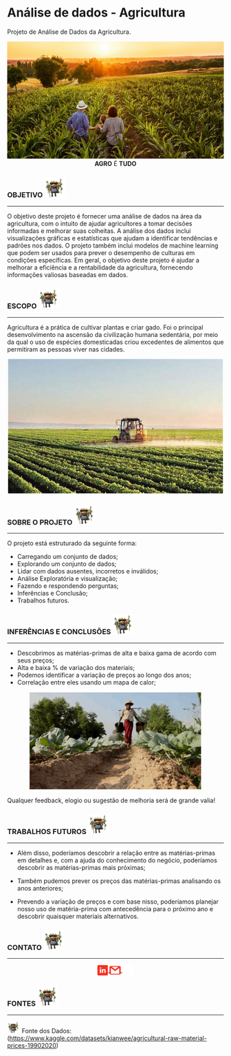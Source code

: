 # Análise de dados - Agricultura
Projeto de Análise de Dados da Agricultura.

<p align= "center">
<img src="https://github.com/Andersonpinaj1/Analise-de-dados-Agricultura/blob/main/a-importancia-da-agricultura-familiar-no-brasil.jpg" min-width="300px" max-width="200px" width="750px" > <br> <b>AGRO</b> É <b>TUDO</b>
</p>
 




### **OBJETIVO** <img width="50px" src="https://github.com/Andersonpinaj1/Analise-de-dados-Agricultura/blob/main/homem-agri.gif" /> 
***
O objetivo deste projeto é fornecer uma análise de dados na área da agricultura, com o intuito de ajudar agricultores a tomar decisões informadas e melhorar suas colheitas. A análise dos dados inclui visualizações gráficas e estatísticas que ajudam a identificar tendências e padrões nos dados. O projeto também inclui modelos de machine learning que podem ser usados para prever o desempenho de culturas em condições específicas. Em geral, o objetivo deste projeto é ajudar a melhorar a eficiência e a rentabilidade da agricultura, fornecendo informações valiosas baseadas em dados.

### **ESCOPO** <img width="50px" src="https://github.com/Andersonpinaj1/Analise-de-dados-Agricultura/blob/main/homem-agri.gif" /> 
***
 
Agricultura é a prática de cultivar plantas e criar gado. Foi o principal desenvolvimento na ascensão da civilização humana sedentária, por meio da qual o uso de espécies domesticadas criou excedentes de alimentos que permitiram as pessoas viver nas cidades. 

<p align= "center">
<img <img width="500px" src="https://github.com/Andersonpinaj1/Analise-de-dados-Agricultura/blob/main/Agricultura..jpg" /> 
</p>


 ### **SOBRE O PROJETO** <img width="50px" src="https://github.com/Andersonpinaj1/Analise-de-dados-Agricultura/blob/main/homem-agri.gif" /> 
***

<div align = "left">
O projeto está estruturado da seguinte forma: <br>
 
   * Carregando um conjunto de dados;
   * Explorando um conjunto de dados;
   * Lidar com dados ausentes, incorretos e inválidos;
   * Análise Exploratória e visualização;
   * Fazendo e respondendo perguntas;
   * Inferências e Conclusão;
   * Trabalhos futuros.
</div>


### **INFERÊNCIAS E CONCLUSÕES** <img width="50px" src="https://github.com/Andersonpinaj1/Analise-de-dados-Agricultura/blob/main/homem-agri.gif" /> 
***

* Descobrimos as matérias-primas de alta e baixa gama de acordo com seus preços;
* Alta e baixa % de variação dos materiais;
* Podemos identificar a variação de preços ao longo dos anos;
* Correlação entre eles usando um mapa de calor;

<p align= "center">
<img src="https://github.com/Andersonpinaj1/Analise-de-dados-Agricultura/blob/main/deagricultura-6.gif" min-width="500px" max-width="400px" width="400px" >
</p>

<p align= "left">
Qualquer feedback, elogio ou sugestão de melhoria será de grande valia!
</p>


### **TRABALHOS FUTUROS** <img width="50px" src="https://github.com/Andersonpinaj1/Analise-de-dados-Agricultura/blob/main/homem-agri.gif" /> 
***

* Além disso, poderíamos descobrir a relação entre as matérias-primas em detalhes e, com a ajuda do conhecimento do negócio, poderíamos descobrir as matérias-primas mais
  próximas;
* Também pudemos prever os preços das matérias-primas analisando os anos anteriores;
 
* Prevendo a variação de preços e com base nisso, poderíamos planejar nosso uso de matéria-prima com antecedência para o próximo ano e descobrir quaisquer materiais
  alternativos.


### **CONTATO** <img width="50px" src="https://github.com/Andersonpinaj1/Analise-de-dados-Agricultura/blob/main/homem-agri.gif" /> 
***

 <p align="center">
<a  href="https://www.linkedin.com/in/anderson-pina-93955b22a/">
    <img align="center"alt="Junior Torres | Linkedin" width="24px" src="https://github.com/JuniorTorresMTJ/Projeto_DeuPositivo/blob/main/image/linkedin.png" />
  </a>

  <a href="andersonpinajr@gmail.com">
    <img align="center" alt="Junior Torres | Gmail" width="26px" src="https://github.com/JuniorTorresMTJ/Projeto_DeuPositivo/blob/main/image/gmail.png" />
  </a>
  <a href="https://github.com/Andersonpinaj1">
    <img align="center" alt="Junior Torres | Github" width="26px" src="https://github.com/JuniorTorresMTJ/Projeto_DeuPositivo/blob/main/image/github.svg" />
  </a>
 </p>


### **FONTES** <img width="50px" src="https://github.com/Andersonpinaj1/Analise-de-dados-Agricultura/blob/main/homem-agri.gif" /> 
***

<img width="30px" src="https://github.com/Andersonpinaj1/Analise-de-dados-Agricultura/blob/main/homem-agri.gif" /> Fonte dos Dados: (https://www.kaggle.com/datasets/kianwee/agricultural-raw-material-prices-19902020)
